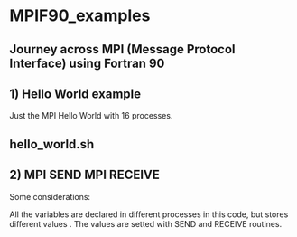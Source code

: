 # MPIF90_examples
Journey across MPI (Message Protocol Interface) using Fortran 90
---
## 1) Hello World example

Just the MPI Hello World with 16 processes.

hello_world.sh
---
## 2) MPI SEND MPI RECEIVE 
Some considerations: 

All the variables are declared in different processes in this code, but stores different values .
The values are setted with SEND and RECEIVE routines. 
